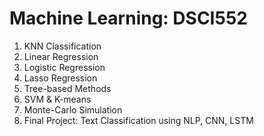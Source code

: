 # Machine Learning: DSCI552 
1. KNN Classification
2. Linear Regression
3. Logistic Regression
4. Lasso Regression
5. Tree-based Methods
6. SVM & K-means
7. Monte-Carlo Simulation
8. Final Project: Text Classification using NLP, CNN, LSTM
